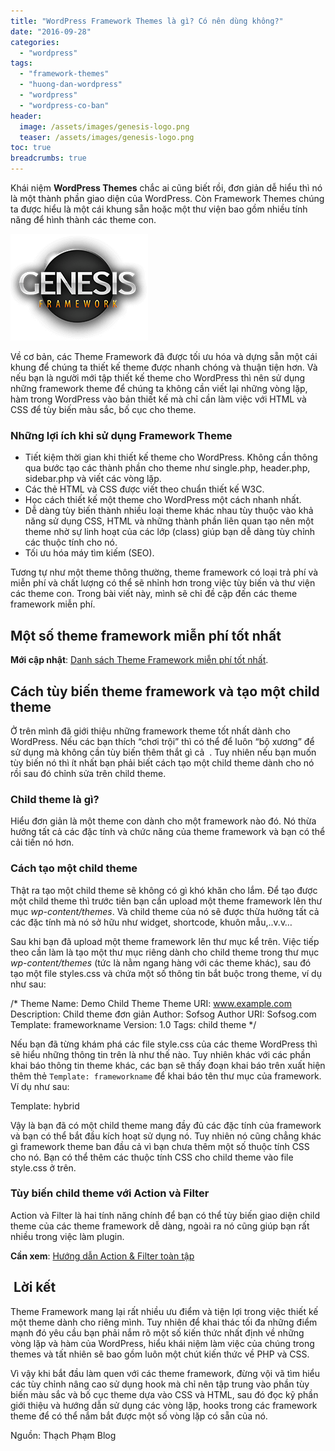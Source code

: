 ```yaml
---
title: "WordPress Framework Themes là gì? Có nên dùng không?"
date: "2016-09-28"
categories: 
  - "wordpress"
tags: 
  - "framework-themes"
  - "huong-dan-wordpress"
  - "wordpress"
  - "wordpress-co-ban"
header:
  image: /assets/images/genesis-logo.png
  teaser: /assets/images/genesis-logo.png
toc: true
breadcrumbs: true
---
```


Khái niệm **WordPress Themes** chắc ai cũng biết rồi, đơn giản dễ hiểu thì nó là một thành phần giao diện của WordPress. Còn Framework Themes chúng ta được hiểu là một cái khung sẵn hoặc một thư viện bao gồm nhiều tính năng để hình thành các theme con.

![genesis-logo](/assets/images/genesis-logo.png)

Về cơ bản, các Theme Framework đã được tối ưu hóa và dựng sẵn một cái khung để chúng ta thiết kế theme được nhanh chóng và thuận tiện hơn. Và nếu bạn là người mới tập thiết kế theme cho WordPress thì nên sử dụng những framework theme để chúng ta không cần viết lại những vòng lặp, hàm trong WordPress vào bản thiết kế mà chỉ cần làm việc với HTML và CSS để tùy biến màu sắc, bố cục cho theme.

### Những lợi ích khi sử dụng Framework Theme

- Tiết kiệm thời gian khi thiết kế theme cho WordPress. Không cần thông qua bước tạo các thành phần cho theme như single.php, header.php, sidebar.php và viết các vòng lặp.
- Các thẻ HTML và CSS được viết theo chuẩn thiết kế W3C.
- Học cách thiết kế một theme cho WordPress một cách nhanh nhất.
- Dễ dàng tùy biến thành nhiều loại theme khác nhau tùy thuộc vào khả năng sử dụng CSS, HTML và những thành phần liên quan tạo nên một theme nhờ sự linh hoạt của các lớp (class) giúp bạn dễ dàng tùy chỉnh các thuộc tính cho nó.
- Tối ưu hóa máy tìm kiếm (SEO).

Tương tự như một theme thông thường, theme framework có loại trả phí và miễn phí và chất lượng có thể sẽ nhỉnh hơn trong việc tùy biến và thư viện các theme con. Trong bài viết này, mình sẽ chỉ đề cập đến các theme framework miễn phí.

## Một số theme framework miễn phí tốt nhất

**Mới cập nhật**: [Danh sách Theme Framework miễn phí tốt nhất](http://sofsog.com/wordpress/theme-framework-mien-phi-tot-nhat "Tổng hợp Theme Framework miễn phí – Live Update").

## Cách tùy biến theme framework và tạo một child theme

Ở trên mình đã giới thiệu những framework theme tốt nhất dành cho WordPress. Nếu các bạn thích “chơi trội” thì có thể để luôn “bộ xương” để sử dụng mà không cần tùy biến thêm thắt gì cả  . Tuy nhiên nếu bạn muốn tùy biến nó thì ít nhất bạn phải biết cách tạo một child theme dành cho nó rồi sau đó chỉnh sửa trên child theme.

### Child theme là gì?

Hiểu đơn giản là một theme con dành cho một framework nào đó. Nó thừa hưởng tất cả các đặc tính và chức năng của theme framework và bạn có thể cải tiến nó hơn.

### Cách tạo một child theme

Thật ra tạo một child theme sẽ không có gì khó khăn cho lắm. Để tạo được một child theme thì trước tiên bạn cần upload một theme framework lên thư mục _wp-content/themes_. Và child theme của nó sẽ được thừa hưởng tất cả các đặc tính mà nó sở hữu như widget, shortcode, khuôn mẫu,..v.v…

Sau khi bạn đã upload một theme framework lên thư mục kể trên. Việc tiếp theo cần làm là tạo một thư mục riêng dành cho child theme trong thư mục _wp-content/themes_ (tức là nằm ngang hàng với các theme khác), sau đó tạo một file styles.css và chứa một số thông tin bắt buộc trong theme, ví dụ như sau:

/\*
Theme Name: Demo Child Theme
Theme URI: www.example.com
Description: Child theme đơn giản
Author: Sofsog
Author URI: Sofsog.com
Template: frameworkname
Version: 1.0
Tags: child theme
\*/

Nếu bạn đã từng khám phá các file style.css của các theme WordPress thì sẽ hiểu những thông tin trên là như thế nào. Tuy nhiên khác với các phần khai báo thông tin theme khác, các bạn sẽ thấy đoạn khai báo trên xuất hiện thêm thẻ `Template: frameworkname` để khai báo tên thư mục của framework. Ví dụ như sau:

Template: hybrid

Vậy là bạn đã có một child theme mang đầy đủ các đặc tính của framework và bạn có thể bắt đầu kích hoạt sử dụng nó. Tuy nhiên nó cũng chẳng khác gì framework theme ban đầu cả vì bạn chưa thêm một số thuộc tính CSS cho nó. Bạn có thể thêm các thuộc tính CSS cho child theme vào file style.css ở trên.

### Tùy biến child theme với Action và Filter

Action và Filter là hai tính năng chính để bạn có thể tùy biến giao diện child theme của các theme framework dễ dàng, ngoài ra nó cũng giúp bạn rất nhiều trong việc làm plugin.

**Cần xem**: [Hướng dẫn Action & Filter toàn tập](# "Action Hook và Filter Hook toàn tập")

##  Lời kết

Theme Framework mang lại rất nhiều ưu điểm và tiện lợi trong việc thiết kế một theme dành cho riêng mình. Tuy nhiên để khai thác tối đa những điểm mạnh đó yêu cầu bạn phải nắm rõ một số kiến thức nhất định về những vòng lặp và hàm của WordPress, hiểu khái niệm làm việc của chúng trong themes và tất nhiên sẽ bao gồm luôn một chút kiến thức về PHP và CSS.

Vì vậy khi bắt đầu làm quen với các theme framework, đừng vội vã tìm hiểu các tùy chỉnh nâng cao sử dụng hook mà chỉ nên tập trung vào phần tùy biến màu sắc và bố cục theme dựa vào CSS và HTML, sau đó đọc kỹ phần giới thiệu và hướng dẫn sử dụng các vòng lặp, hooks trong các framework theme để có thể nắm bắt được một số vòng lặp có sẵn của nó.

Nguồn: Thạch Phạm Blog
